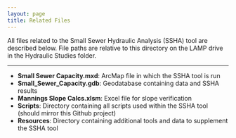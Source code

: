 ```yaml
---
layout: page
title: Related Files
---
```



All files related to the Small Sewer Hydraulic Analysis (SSHA) tool are described below. File paths are relative to this directory on the LAMP drive in the Hydraulic Studies folder.

<hr>

* **Small Sewer Capacity.mxd**: ArcMap file in which the SSHA tool is run
* **Small_Sewer_Capacity.gdb**: Geodatabase containing data and SSHA results
* **Mannings Slope Calcs.xlsm**: Excel file for slope verification
* **Scripts**: Directory containing all scripts used within the SSHA tool (should mirror this Github project)
* **Resources**: Directory containing additional tools and data to supplement the SSHA tool   
